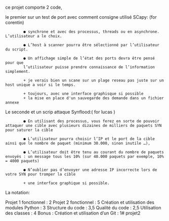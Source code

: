 ce projet comporte 2 code, 


le premier sur un test de port avec comment consigne utilisé SCapy: (for corentin)

            ● synchrone et avec des processus, threads ou en asynchrone. L’utilisateur a le choix.

            ● L’host à scanner pourra être sélectionné par l’utilisateur du script.

            ● Un affichage simple de l’état des ports devra être pensé pour que 
            l’utilisateur puisse prendre connaissance de l’information simplement.

            + je verais bien un scane sur un plage reseau pas juste sur un host unique a voir si le temps. 
            
            + toujours, avec une interface graphisque si possible
            + la mise en place d'un sauvegarde des demande dans un fichier annexe


Le seconde et un scrip attaque Synflood:( for lucas )

            ● En utilisant des processus, vous ferez en sorte de pouvoir attaquer une cible avec plusieurs dizaines de milliers de paquets SYN pour saturer la cible

            ● L’utilisateur pourra choisir l’IP et le port de la cible ainsi que le nombre de paquet (minimum 30.000, sinon inutile …), 

            ● L’utilisateur doit être tenu au courant du nombre de paquets envoyés : un message tous les 10% (sur 40.000 paquets par exemple, 10% = 4000 paquets)

            ● N’oublier pas d’envoyer une adresse IP incorrecte lors de votre SYN pour tromper la cible

            + une interface graphique si possible.
            
La notation: 

Projet 1 fonctionnel : 2
Projet 2 fonctionnel : 5
Création et utilisation des modules Python : 3
Structure du code : 3,5
Qualité du code : 2,5
Utilisation des classes : 4
Bonus : Création et utilisation d’un Git : 1# projet2
